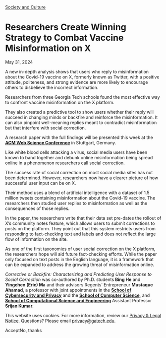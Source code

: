 [Society and Culture](https://www.gatech.edu/news/topic/society-and-culture)

# Researchers Create Winning Strategy to Combat Vaccine Misinformation on X

May 31, 2024


A new in-depth analysis shows that users who reply to misinformation about the Covid-19 vaccine on X, formerly known as Twitter, with a positive attitude, politeness, and strong evidence are more likely to encourage others to disbelieve the incorrect information.

Researchers from three Georgia Tech schools found the most effective way to confront vaccine misinformation on the X platform.

They also created a predictive tool to show users whether their reply will succeed in changing minds or backfire and reinforce the misinformation. It can also pinpoint well-meaning replies meant to contradict misinformation but that interfere with social correction.

A research paper with the full findings will be presented this week at the [**ACM Web Science Conference**](https://websci24.org/) in Stuttgart, Germany.

Like white blood cells attacking a virus, social media users have been known to band together and debunk online misinformation being spread online in a phenomenon researchers call social correction.

The success rate of social correction on most social media sites has not been determined. However, researchers now have a clearer picture of how successful user input can be on X.

Their method uses a blend of artificial intelligence with a dataset of 1.5 million tweets containing misinformation about the Covid-19 vaccine. The researchers then studied user replies to misinformation as well as the consequences of those replies.

In the paper, the researchers write that their data set pre-dates the rollout of X’s community notes feature, which allows users to submit corrections to posts on the platform. They point out that this system restricts users from responding to fact-checking text and labels and does not reflect the large flow of information on the site.

As one of the first taxonomies of user social correction on the X platform, the researchers hope will aid future fact-checking efforts. While the paper only focused on text posts in the English language, it is a framework that can be expanded to address the growing threat of misinformation online.

_Corrective or Backfire: Characterizing and Predicting User Response to Social Correction_ was co-authored by Ph.D. students **Bing He** and **Yingchen (Eric) Ma** and their advisors Regents’ Entrepreneur **Mustaque Ahamad**, a professor with joint appointments in the [**School of Cybersecurity and Privacy**](https://scp.cc.gatech.edu/) and the [**School of Computer Science**](https://www.scs.gatech.edu/), and [**School of Computational Science and Engineering**](https://www.cse.gatech.edu/) Assistant Professor **Srijan Kumar**.

This website uses cookies. For more information, review our [Privacy & Legal Notice](https://www.gatech.edu/privacy). Questions? Please email [privacy@gatech.edu](mailto:privacy@gatech.edu).


AcceptNo, thanks